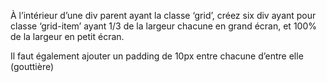 
À l’intérieur d’une div parent ayant la classe ‘grid’, créez six div ayant pour classe ‘grid-item’ ayant 1/3 de la largeur chacune en grand écran, et 100% de la largeur en petit écran. 

Il faut également ajouter un padding de 10px entre chacune d’entre elle (gouttière)